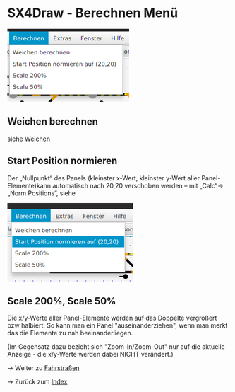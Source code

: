 # SX4Draw - Berechnen Menü

![](img25.png)

## Weichen berechnen

siehe [Weichen](03-Weichen.md)

## Start Position normieren

Der „Nullpunkt“ des Panels (kleinster x-Wert, kleinster y-Wert aller Panel-Elemente)kann automatisch nach 20,20 verschoben werden – mit „Calc“→ „Norm Positions“, siehe

![](img8.png)

## Scale 200%, Scale 50%

Die x/y-Werte aller Panel-Elemente werden auf das Doppelte vergrößert bzw halbiert. So kann man ein Panel "auseinanderziehen", wenn man merkt das die Elemente zu nah beeinanderliegen.

(Im Gegensatz dazu bezieht sich "Zoom-In/Zoom-Out" nur auf die aktuelle Anzeige - die x/y-Werte werden dabei NICHT verändert.)



-> Weiter zu [Fahrstraßen](08-Fahrstrassen.md)

-> Zurück zum [Index](index.md)